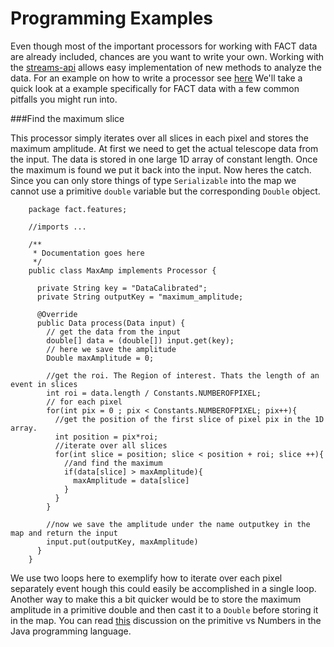 Programming Examples
=================

Even though most of the important processors for working with FACT data are already included, 
chances are you want to write your own. Working with the [streams-api](http://www.jwall.org/streams/stream-api/) 
allows easy implementation of new methods to analyze the data. For an example on how to write a processor
see [here](http://www.jwall.org/streams/stream-api/processor.html)
We'll take a quick look at a example specifically for FACT data with a few common pitfalls you might
run into.

###Find the maximum slice

This processor simply iterates over all slices in each pixel and stores the maximum amplitude.
At first we need to get the actual telescope data from the input. The data is stored in one large 
1D array of constant length. 
Once the maximum is found we put it back into the input. Now heres the catch. Since you can only store things of 
type `Serializable` into the map we cannot use a primitive `double` variable but the corresponding `Double` 
object. 

        package fact.features;

        //imports ...

        /**
         * Documentation goes here
         */
        public class MaxAmp implements Processor {

          private String key = "DataCalibrated";
          private String outputKey = "maximum_amplitude;

          @Override
          public Data process(Data input) {
            // get the data from the input
            double[] data = (double[]) input.get(key);
            // here we save the amplitude
            Double maxAmplitude = 0;

            //get the roi. The Region of interest. Thats the length of an event in slices
            int roi = data.length / Constants.NUMBEROFPIXEL; 
            // for each pixel
            for(int pix = 0 ; pix < Constants.NUMBEROFPIXEL; pix++){
              //get the position of the first slice of pixel pix in the 1D array.
              int position = pix*roi;
              //iterate over all slices
              for(int slice = position; slice < position + roi; slice ++){
                //and find the maximum
                if(data[slice] > maxAmplitude){
                  maxAmplitude = data[slice]
                }
              }
            }

            //now we save the amplitude under the name outputkey in the map and return the input
            input.put(outputKey, maxAmplitude)
          }
        }


We use two loops here to exemplify how to iterate over each pixel separately
event hough this could easily be accomplished in a single loop. Another way to make this a bit quicker 
would be to store the maximum amplitude in a primitive double and then cast it to a `Double` before storing
it in the map. 
You can read [this](http://stackoverflow.com/questions/5199359/why-do-people-still-use-primitive-types-in-java) discussion on the primitive vs Numbers in the Java programming language. 
    